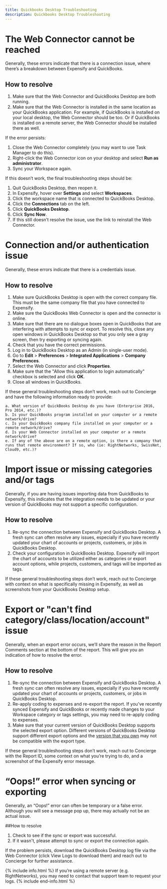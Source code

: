 ```yaml
---
title: Quickbooks Desktop Troubleshooting
description: Quickbooks Desktop Troubleshooting
---
```


# The Web Connector cannot be reached

Generally, these errors indicate that there is a connection issue, where there’s a breakdown between Expensify and QuickBooks.

## How to resolve

1. Make sure that the Web Connector and QuickBooks Desktop are both running.
2. Make sure that the Web Connector is installed in the same location as your QuickBooks application. For example, if QuickBooks is installed on your local desktop, the Web Connector should be too. Or if QuickBooks is installed on a remote server, the Web Connector should be installed there as well.

If the error persists:
 
1. Close the Web Connector completely (you may want to use Task Manager to do this). 
2. Right-click the Web Connector icon on your desktop and select **Run as administrator**. 
3. Sync your Workspace again.  

If this doesn’t work, the final troubleshooting steps should be:

1. Quit QuickBooks Desktop, then reopen it. 
2. In Expensify, hover over **Settings** and select **Workspaces**. 
3. Click the workspace name that is connected to QuickBooks Desktop.
4. Click the **Connections** tab on the left. 
5. Click **QuickBooks Desktop**.
6. Click **Sync Now**.
7. If this still doesn’t resolve the issue, use the link to reinstall the Web Connector. 

# Connection and/or authentication issue

Generally, these errors indicate that there is a credentials issue.

## How to resolve

1. Make sure QuickBooks Desktop is open with the correct company file. This must be the same company file that you have connected to Expensify.
2. Make sure the QuickBooks Web Connector is open and the connector is online.
3. Make sure that there are no dialogue boxes open in QuickBooks that are interfering with attempts to sync or export. To resolve this, close any open windows in QuickBooks Desktop so that you only see a gray screen, then try exporting or syncing again.
4. Check that you have the correct permissions. 
5. Log in to QuickBooks Desktop as an Admin (in single-user mode). 
6. Go to **Edit** > **Preferences** > **Integrated Applications** > **Company Preferences**.
7. Select the Web Connector and click **Properties**. 
8. Make sure that the "Allow this application to login automatically" checkbox is selected and click **OK**.
9. Close all windows in QuickBooks.

If these general troubleshooting steps don’t work, reach out to Concierge and have the following information ready to provide:

    a. What version of QuickBooks Desktop do you have (Enterprise 2016, Pro 2014, etc.)?
    b. Is your QuickBooks program installed on your computer or a remote network/drive?
    c. Is your QuickBooks company file installed on your computer or a remote network/drive?
    d. Is your Web Connector installed on your computer or a remote network/drive?
    e. If any of the above are on a remote option, is there a company that runs that remote environment? If so, who (ie: RightNetworks, SwissNet, Cloud9, etc.)?

# Import issue or missing categories and/or tags

Generally, if you are having issues importing data from QuickBooks to Expensify, this indicates that the integration needs to be updated or your version of QuickBooks may not support a specific configuration.

## How to resolve

1. Re-sync the connection between Expensify and QuickBooks Desktop. A fresh sync can often resolve any issues, especially if you have recently updated your chart of accounts or projects, customers, or jobs in QuickBooks Desktop.
2. Check your configuration in QuickBooks Desktop. Expensify will import the chart of accounts to be utilized either as categories or export account options, while projects, customers, and tags will be imported as tags.

If these general troubleshooting steps don’t work, reach out to Concierge with context on what is specifically missing in Expensify, as well as screenshots from your QuickBooks Desktop setup.

# Export or "can't find category/class/location/account" issue

Generally, when an export error occurs, we’ll share the reason in the Report Comments section at the bottom of the report. This will give you an indication of how to resolve the error.

## How to resolve

1. Re-sync the connection between Expensify and QuickBooks Desktop. A fresh sync can often resolve any issues, especially if you have recently updated your chart of accounts or projects, customers, or jobs in QuickBooks Desktop.
2. Re-apply coding to expenses and re-export the report. If you’ve recently synced Expensify and QuickBooks or recently made changes to your Workspace category or tags settings, you may need to re-apply coding to expenses. 
3. Make sure that your current version of QuickBooks Desktop supports the selected export option. Different versions of QuickBooks Desktop support different export options and the [version that you own](https://quickbooks.intuit.com/desktop/) may not be compatible with the export type. 

If these general troubleshooting steps don’t work, reach out to Concierge with the Report ID, some context on what you’re trying to do, and a screenshot of the Expensify error message.

# “Oops!” error when syncing or exporting

Generally, an “Oops!” error can often be temporary or a false error. Although you will see a message pop up, there may actually not be an actual issue. 

##How to resolve

1. Check to see if the sync or export was successful.
2. If it wasn't, please attempt to sync or export the connection again.

If the problem persists, download the QuickBooks Desktop log file via the Web Connector (click View Logs to download them) and reach out to Concierge for further assistance.

{% include info.html %}
If you’re using a remote server (e.g. RightNetworks), you may need to contact that support team to request your logs.
{% include end-info.html %}
